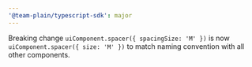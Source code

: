 ```yaml
---
'@team-plain/typescript-sdk': major
---
```


Breaking change `uiComponent.spacer({ spacingSize: 'M' })` is now `uiComponent.spacer({ size: 'M' })` to match naming convention with all other components.
